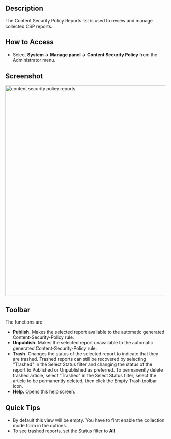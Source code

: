 <!-- Filename: Help4.x:Content_Security_Policy_Reports / Display title: Content Security Policy Reports -->

## Description

The Content Security Policy Reports list is used to review and manage
collected CSP reports.

## How to Access

- Select **System → Manage panel → Content Security Policy**
  from the Administrator menu.

## Screenshot

<img
src="https://docs.joomla.org/images/thumb/6/61/Content-security-policy-reports-en.png/800px-Content-security-policy-reports-en.png"
decoding="async"
srcset="https://docs.joomla.org/images/6/61/Content-security-policy-reports-en.png 1.5x"
data-file-width="1200" data-file-height="990" width="800" height="660"
alt="content security policy reports" />

## Toolbar

The functions are:

- **Publish.** Makes the selected report available to the automatic
  generated Content-Security-Policy rule.
- **Unpublish.** Makes the selected report unavailable to the automatic
  generated Content-Security-Policy rule.
- **Trash.** Changes the status of the selected report to indicate that
  they are trashed. Trashed reports can still be recovered by selecting
  "Trashed" in the Select Status filter and changing the status of the
  report to Published or Unpublished as preferred. To permanently delete
  trashed article, select "Trashed" in the Select Status filter, select
  the article to be permanently deleted, then click the Empty Trash
  toolbar icon.
- **Help.** Opens this help screen.

## Quick Tips

- By default this view will be empty. You have to first enable the
  collection mode form in the options.
- To see trashed reports, set the Status filter to **All**.

